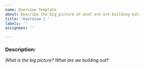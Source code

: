 ```yaml
---
name: Overview Template
about: Describe the big picture of what are are building out.
title: 'Overview | '
labels: ''
assignees: ''

---
```


### **Description:**
_What is the big picture? What are we building out?_
